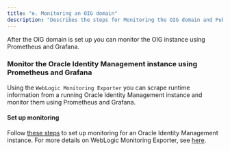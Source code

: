 ```yaml
---
title: "e. Monitoring an OIG domain"
description: "Describes the steps for Monitoring the OIG domain and Publishing the logs to Elasticsearch."
---
```


After the OIG domain is set up you can monitor the OIG instance using Prometheus and Grafana. 

### Monitor the Oracle Identity Management instance using Prometheus and Grafana
Using the `WebLogic Monitoring Exporter` you can scrape runtime information from a running Oracle Identity Management instance and monitor them using Prometheus and Grafana.

#### Set up monitoring
Follow [these steps](https://github.com/oracle/fmw-kubernetes/blob/v25.1.1/OracleIdentityGovernance/kubernetes/monitoring-service/README.md) to set up monitoring for an Oracle Identity Management instance. For more details on WebLogic Monitoring Exporter, see [here](https://github.com/oracle/weblogic-monitoring-exporter).